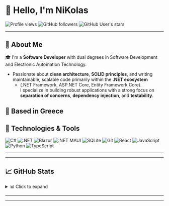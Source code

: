 # 👋 Hello, I'm NiKolas

![Profile views](https://komarev.com/ghpvc/?username=Constadin&color=blue)
![GitHub followers](https://img.shields.io/github/followers/Constadin?label=Followers&style=social)
![GitHub User's stars](https://img.shields.io/github/stars/Constadin?affiliations=OWNER%2CCOLLABORATOR&style=social)

---

## 🚀 About Me

🎓 I'm a **Software Developer** with dual degrees in Software Development and Electronic Automation Technology.
- Passionate about **clean architecture**, **SOLID principles**, and writing maintainable, scalable code primarily within the **.NET ecosystem**
   - (.NET Framework, ASP.NET Core, Entity Framework Core).  
   I specialize in building robust applications with a strong focus on **separation of concerns**, **dependency injection**, and **testability**.


📍 Based in Greece  
---

## 🔧 Technologies & Tools

<p>
  <img src="https://img.shields.io/badge/C%23-239120?style=for-the-badge&logo=csharp&logoColor=white" alt="C#"/>
  <img src="https://img.shields.io/badge/.NET-512BD4?style=for-the-badge&logo=dotnet&logoColor=white" alt=".NET"/>
  <img src="https://img.shields.io/badge/Blazor-512BD4?style=for-the-badge&logo=blazor&logoColor=white" alt="Blazor"/>
  <img src="https://img.shields.io/badge/.NET_MAUI-512BD4?style=for-the-badge&logo=dotnet&logoColor=white" alt=".NET MAUI"/>
  <img src="https://img.shields.io/badge/SQLite-003B57?style=for-the-badge&logo=sqlite&logoColor=white" alt="SQLite"/>
  <img src="https://img.shields.io/badge/Git-F05032?style=for-the-badge&logo=git&logoColor=white" alt="Git"/>
  <img src="https://img.shields.io/badge/React-61DAFB?style=for-the-badge&logo=react&logoColor=black" alt="React"/>
  <img src="https://img.shields.io/badge/JavaScript-F7DF1E?style=for-the-badge&logo=javascript&logoColor=black" alt="JavaScript"/>
  <img src="https://img.shields.io/badge/Python-3776AB?style=for-the-badge&logo=python&logoColor=white" alt="Python"/>
  <img src="https://img.shields.io/badge/TypeScript-3178C6?style=for-the-badge&logo=typescript&logoColor=white" alt="TypeScript"/>
</p>

---

---

## 📈 GitHub Stats

<details>
<summary>📊 Click to expand</summary>

![Constadin's GitHub stats](https://github-readme-stats.vercel.app/api?username=Constadin&show_icons=true&theme=radical&hide_title=true)

![Top Langs](https://github-readme-stats.vercel.app/api/top-langs/?username=Constadin&layout=compact&theme=radical)

</details>

---



---

